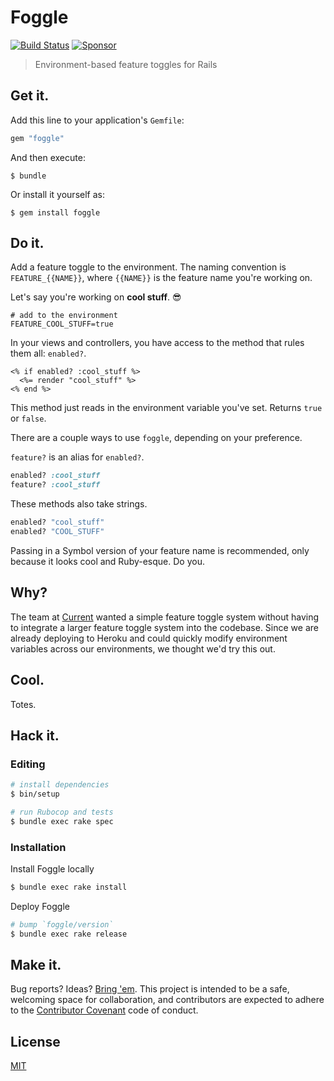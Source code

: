 # Foggle

[![Build Status](https://travis-ci.org/macklinu/foggle.svg?branch=master)](https://travis-ci.org/macklinu/foggle)
[![Sponsor](https://img.shields.io/badge/Sponsor-Detroit%20Labs-000000.svg)](http://www.detroitlabs.com)

> Environment-based feature toggles for Rails

## Get it.

Add this line to your application's `Gemfile`:

```ruby
gem "foggle"
```

And then execute:

    $ bundle

Or install it yourself as:

    $ gem install foggle

## Do it.

Add a feature toggle to the environment. The naming convention is `FEATURE_{{NAME}}`, where `{{NAME}}` is the feature name you're working on.

Let's say you're working on __cool stuff__. :sunglasses:

```
# add to the environment
FEATURE_COOL_STUFF=true
```

In your views and controllers, you have access to the method that rules them all: `enabled?`.

```erb
<% if enabled? :cool_stuff %>
  <%= render "cool_stuff" %>
<% end %>
```

This method just reads in the environment variable you've set. Returns `true` or `false`.

There are a couple ways to use `foggle`, depending on your preference.

`feature?` is an alias for `enabled?`.

```ruby
enabled? :cool_stuff
feature? :cool_stuff
```

These methods also take strings.

```ruby
enabled? "cool_stuff"
enabled? "COOL_STUFF"
```

Passing in a Symbol version of your feature name is recommended, only because it looks cool and Ruby-esque. Do you.

## Why?

The team at [Current](https://www.hirecurrent.com) wanted a simple feature toggle system without having to integrate a larger feature toggle system into the codebase. Since we are already deploying to Heroku and could quickly modify environment variables across our environments, we thought we'd try this out.

## Cool.

Totes.

## Hack it.

### Editing

```sh
# install dependencies
$ bin/setup

# run Rubocop and tests
$ bundle exec rake spec
```

### Installation

Install Foggle locally

```sh
$ bundle exec rake install
```

Deploy Foggle

```sh
# bump `foggle/version`
$ bundle exec rake release
```

## Make it.

Bug reports? Ideas? [Bring 'em](https://github.com/macklinu/foggle/issues). This project is intended to be a safe, welcoming space for collaboration, and contributors are expected to adhere to the [Contributor Covenant](http://contributor-covenant.org) code of conduct.

## License

[MIT](http://opensource.org/licenses/MIT)
